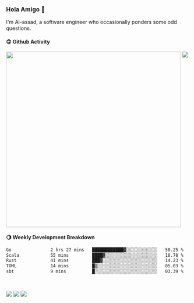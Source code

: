 ### Hola Amigo 🤣   

I'm Al-assad, a software engineer who occasionally ponders some odd questions.  
 
#### 🙃 Github Activity 
<div>
  <img src="https://github-readme-stats.vercel.app/api?username=al-assad&show_icons=true" align="top" style="display: inline-block;" width="480"/>
  <img src="https://github-readme-stats.vercel.app/api/top-langs/?username=al-assad&hide=css,html&langs_count=8&layout=compact" align="top" style="display: inline-block;"/>
</div>

#### 🌖 Weekly Development Breakdown
<!--START_SECTION:waka-->

```txt
Go               2 hrs 27 mins   ████████████▓░░░░░░░░░░░░   50.25 %
Scala            55 mins         ████▓░░░░░░░░░░░░░░░░░░░░   18.78 %
Rust             41 mins         ███▓░░░░░░░░░░░░░░░░░░░░░   14.23 %
TOML             14 mins         █▒░░░░░░░░░░░░░░░░░░░░░░░   05.03 %
sbt              9 mins          █░░░░░░░░░░░░░░░░░░░░░░░░   03.39 %
```

<!--END_SECTION:waka-->

<br>

<a href="https://twitter.com/Alassad_dev"><img src="https://img.shields.io/badge/Twitter-@Alassad__dev-blue?style=flat&logo=twitter" /></a>
<a href="https://t.me/alassad_dev"><img src="https://img.shields.io/badge/Telegram-@alassad__dev-orange?style=flat&logo=telegram" /></a>
<a href="https://al-assad.github.io"><img src="https://img.shields.io/badge/Blogs-Linying_Assad's_Blog-yellow?style=flat&logo=github" /></a>

